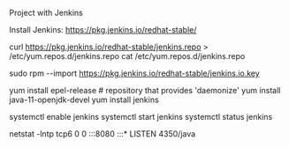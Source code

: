 Project with Jenkins 

Install Jenkins:
https://pkg.jenkins.io/redhat-stable/

curl https://pkg.jenkins.io/redhat-stable/jenkins.repo > /etc/yum.repos.d/jenkins.repo
cat /etc/yum.repos.d/jenkins.repo

sudo rpm --import https://pkg.jenkins.io/redhat-stable/jenkins.io.key

yum install epel-release # repository that provides 'daemonize'
yum install java-11-openjdk-devel
yum install jenkins

systemctl enable jenkins
systemctl start jenkins
systemctl status jenkins

netstat -lntp
tcp6       0      0 :::8080                 :::*                    LISTEN      4350/java   

